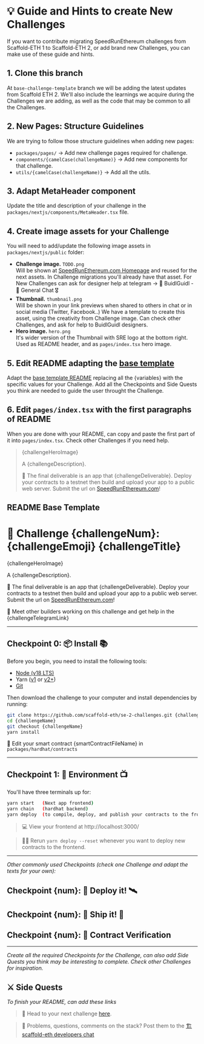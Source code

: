 # 💡 Guide and Hints to create New Challenges

If you want to contribute migrating SpeedRunEthereum challenges from Scaffold-ETH 1 to Scaffold-ETH 2, or add brand new Challenges, you can make use of these guide and hints.

## 1. Clone this branch

At `base-challenge-template` branch we will be adding the latest updates from Scaffold ETH 2.
We'll also include the learnings we acquire during the Challenges we are adding, as well as the code that may be common to all the Challenges.

## 2. New Pages: Structure Guidelines

We are trying to follow those structure guidelines when adding new pages:

- `packages/pages/` -> Add new challenge pages required for challenge.
- `components/{camelCase(challengeName)}` -> Add new components for that challenge.
- `utils/{camelCase(challengeName)}` -> Add all the utils.

## 3. Adapt MetaHeader component

Update the title and description of your challenge in the `packages/nextjs/components/MetaHeader.tsx` file.

## 4. Create image assets for your Challenge

You will need to add/update the following image assets in `packages/nextjs/public` folder:

- **Challenge image.** `TODO.png`  
  Will be shown at [SpeedRunEthereum.com Homepage](https://speedrunethereum.com) and reused for the next assets. In Challenge migrations you'll already have that asset. For New Challenges can ask for designer help at telegram -> 🏰 BuidlGuidl - 💬 General Chat 🎖
- **Thumbnail.** `thumbnail.png`  
  Will be shown in your link previews when shared to others in chat or in social media (Twitter, Facebook..) We have a template to create this asset, using the creativity from Challenge image. Can check other Challenges, and ask for help to BuidlGuidl designers.
- **Hero image.** `hero.png`  
  It's wider version of the Thumbnail with SRE logo at the bottom right. Used as README header, and as `pages/index.tsx` hero image.

## 5. Edit README adapting the [base template](#readme-base-template)

Adapt the [base template README](#readme-base-template) replacing all the {variables} with the specific values for your Challenge. Add all the Checkpoints and Side Quests you think are needed to guide the user throught the Challenge.

## 6. Edit `pages/index.tsx` with the first paragraphs of README

When you are done with your README, can copy and paste the first part of it into `pages/index.tsx`. Check other Challenges if you need help.

> {challengeHeroImage}
>
> A {challengeDescription}.
>
> 🌟 The final deliverable is an app that {challengeDeliverable}.
> Deploy your contracts to a testnet then build and upload your app to a public web server. Submit the url on [SpeedRunEthereum.com](https://speedrunethereum.com)!

## README Base Template

# 🚩 Challenge {challengeNum}: {challengeEmoji} {challengeTitle}

{challengeHeroImage}

A {challengeDescription}.

🌟 The final deliverable is an app that {challengeDeliverable}.
Deploy your contracts to a testnet then build and upload your app to a public web server. Submit the url on [SpeedRunEthereum.com](https://speedrunethereum.com)!

💬 Meet other builders working on this challenge and get help in the {challengeTelegramLink}

---

## Checkpoint 0: 📦 Install 📚

Before you begin, you need to install the following tools:

- [Node (v18 LTS)](https://nodejs.org/en/download/)
- Yarn ([v1](https://classic.yarnpkg.com/en/docs/install/) or [v2+](https://yarnpkg.com/getting-started/install))
- [Git](https://git-scm.com/downloads)

Then download the challenge to your computer and install dependencies by running:

```sh
git clone https://github.com/scaffold-eth/se-2-challenges.git {challengeName}
cd {challengeName}
git checkout {challengeName}
yarn install
```

🔏 Edit your smart contract {smartContractFileName} in `packages/hardhat/contracts`

---

## Checkpoint 1: 🔭 Environment 📺

You'll have three terminals up for:

```bash
yarn start   (Next app frontend)
yarn chain   (hardhat backend)
yarn deploy  (to compile, deploy, and publish your contracts to the frontend)
```

> 💻 View your frontend at http://localhost:3000/

> 👩‍💻 Rerun `yarn deploy --reset` whenever you want to deploy new contracts to the frontend.

---

_Other commonly used Checkpoints (check one Challenge and adapt the texts for your own):_

## Checkpoint {num}: 💾 Deploy it! 🛰

## Checkpoint {num}: 🚢 Ship it! 🚁

## Checkpoint {num}: 📜 Contract Verification

---

_Create all the required Checkpoints for the Challenge, can also add Side Quests you think may be interesting to complete. Check other Challenges for inspiration._

## ⚔️ Side Quests

_To finish your README, can add these links_

> 🏃 Head to your next challenge [here](https://speedrunethereum.com).

> 💬 Problems, questions, comments on the stack? Post them to the [🏗 scaffold-eth developers chat](https://t.me/joinchat/F7nCRK3kI93PoCOk)
